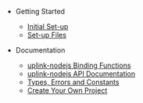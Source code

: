 * Getting Started
	* [Initial Set-up](/?id=initial-set-up-important)
	* [Set-up Files](/?id=set-up-files)

* Documentation
	* [uplink-nodejs Binding Functions](/library.md)
	* <a href="documentation.html">uplink-nodejs API Documentation</a>
	* [Types, Errors and Constants](/types.md)
	* [Create Your Own Project](/tutorial.md)
	
